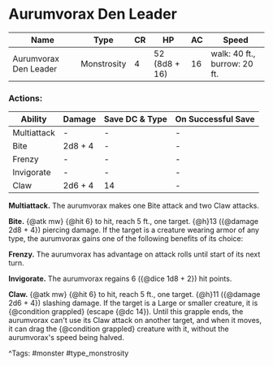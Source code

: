 # Aurumvorax Den Leader

| Name | Type | CR | HP | AC | Speed |
|------|------|----|----|----|-------|
| Aurumvorax Den Leader | Monstrosity | 4 | 52 (8d8 + 16) | 16 | walk: 40 ft., burrow: 20 ft. |

### Actions:

| Ability | Damage | Save DC & Type | On Successful Save |
|---------|--------|----------------|--------------------|
| Multiattack | - | - | - |
| Bite | 2d8 + 4 | - | - |
| Frenzy | - | - | - |
| Invigorate | - | - | - |
| Claw | 2d6 + 4 | 14 | - |


**Multiattack.** The aurumvorax makes one Bite attack and two Claw attacks.

**Bite.** {@atk mw} {@hit 6} to hit, reach 5 ft., one target. {@h}13 ({@damage 2d8 + 4}) piercing damage. If the target is a creature wearing armor of any type, the aurumvorax gains one of the following benefits of its choice:

**Frenzy.** The aurumvorax has advantage on attack rolls until start of its next turn.

**Invigorate.** The aurumvorax regains 6 ({@dice 1d8 + 2}) hit points.

**Claw.** {@atk mw} {@hit 6} to hit, reach 5 ft., one target. {@h}11 ({@damage 2d6 + 4}) slashing damage. If the target is a Large or smaller creature, it is {@condition grappled} (escape {@dc 14}). Until this grapple ends, the aurumvorax can't use its Claw attack on another target, and when it moves, it can drag the {@condition grappled} creature with it, without the aurumvorax's speed being halved.

^Tags: #monster #type_monstrosity